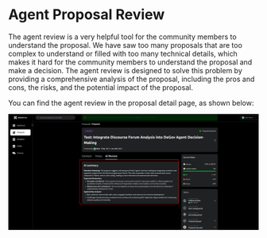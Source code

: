# Agent Proposal Review

The agent review is a very helpful tool for the community members to understand the proposal. We have saw too many proposals that are too complex to understand or filled with too many technical details, which makes it hard for the community members to understand the proposal and make a decision. The agent review is designed to solve this problem by providing a comprehensive analysis of the proposal, including the pros and cons, the risks, and the potential impact of the proposal.

You can find the agent review in the proposal detail page, as shown below:

![alt text](./images/agent-review.png)
